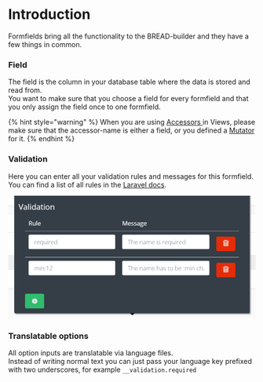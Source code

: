 # Introduction

Formfields bring all the functionality to the BREAD-builder and they have a few things in common.

### Field

The field is the column in your database table where the data is stored and read from.  
You want to make sure that you choose a field for every formfield and that you only assign the field once to one formfield.

{% hint style="warning" %}
When you are using [Accessors ](../core-concepts/accessors.md)in Views, please make sure that the accessor-name is either a field, or you defined a [Mutator](https://laravel.com/docs/eloquent-mutators#defining-a-mutator) for it.
{% endhint %}

### Validation

Here you can enter all your validation rules and messages for this formfield.  
You can find a list of all rules in the [Laravel docs](https://laravel.com/docs/validation#available-validation-rules).

![](../.gitbook/assets/validation.png)

### Translatable options

All option inputs are translatable via language files.  
Instead of writing normal text you can just pass your language key prefixed with two underscores, for example `__validation.required`

